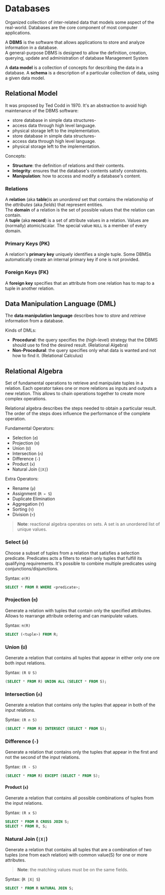 # Databases

Organized collection of inter-related data that models some aspect of the real-world. Databases are the core component of most computer applications.

A **DBMS** is the software that allows applications to store and analyze information in a database.  
A general-purpose DBMS is designed to allow the definition, creation, querying, update and administration of database Management System

A **data model** is a collection of concepts for describing the data in a database. A **schema** is a description of a particular collection of data, using a given data model.

## Relational Model

It was proposed by Ted Codd in 1970. It's an abstraction to avoid high maintenance of the DBMS software:

- store database in simple data structures-
- access data through high level language.
- physical storage left to the implementation.
- store database in simple data structures-
- access data through high level language.
- physical storage left to the implementation.

Concepts:

- **Structure**: the definition of relations and their contents.
- **Integrity**: ensures that the database's contents satisfy constraints.
- **Manipulation**: how to access and modify a database's content.

### Relations

A **relation** (aka **table**)is an _unordered_ set that contains the relationship of the _attributes_ (aka _fields_) that represent entities.  
The **domain** of a relation is the set of possible values that the relation can contain.  
A **tuple** (aka **record**) is a set of attribute values in a relation. Values are (normally) atomic/scalar. The special value `NULL` is a member of every domain.

### Primary Keys (PK)

A relation's **primary key** uniquely identifies a single tuple. Some DBMSs automatically create an internal primary key if one is not provided.

### Foreign Keys (FK)

A **foreign key** specifies that an attribute from one relation has to map to a tuple in another relation.

## Data Manipulation Language (DML)

The **data manipulation language** describes how to _store_ and _retrieve_ information from a database.

Kinds of DMLs:

- **Procedural**: the query specifies the (high-level) strategy that the DBMS should use to find the desired result. (Relational Algebra)
- **Non-Procedural**: the query specifies only what data is wanted and not how to find it. (Relational Calculus)

## Relational Algebra

Set of fundamental operations to retrieve and manipulate tuples in a relation. Each operator takes one or more relations as inputs and outputs a new relation. This allows to chain operations together to create more complex operations.

Relational algebra describes the steps needed to obtain a particular result. The order of the steps does influence the performance of the complete operation.

Fundamental Operators:

- Selection (`σ`)
- Projection (`π`)
- Union (`U`)
- Intersection (`∩`)
- Difference (`-`)
- Product (`x`)
- Natural Join (`|X|`)

Extra Operators:

- Rename (`p`)
- Assignment (`R ← S`)
- Duplicate Elimination
- Aggregation (`Y`)
- Sorting (`τ`)
- Division (`÷`)

> **Note**: reactional algebra operates on sets. A set is an unordered list of unique values.

### Select (`σ`)

Choose a subset of tuples from a relation that satisfies a selection predicate. Predicates acts a filters to retain only tuples that fulfill its qualifying requirements. It's possible to combine multiple predicates using conjunctions/disjunctions.

Syntax: `σ(R)`

```sql
SELECT * FROM R WHERE <predicate>;
```

### Projection (`π`)

Generate a relation with tuples that contain only the specified attributes. Allows to rearrange attribute ordering and can manipulate values.

Syntax: `π(R)`

```sql
SELECT (<tuple>) FROM R;
```

### Union (`U`)

Generate a relation that contains all tuples that appear in either only one ore both input relations.

Syntax: `(R U S)`

```sql
(SELECT * FROM R) UNION ALL (SELECT * FROM S);
```

### Intersection (`∩`)

Generate a relation that contains only the tuples that appear in both of the input relations.

Syntax: `(R ∩ S)`

```sql
(SELECT * FROM R) INTERSECT (SELECT * FROM S);
```

### Difference (`-`)

Generate a relation that contains only the tuples that appear in the first and not the second of the input relations.

Syntax: `(R - S)`

```sql
(SELECT * FROM R) EXCEPT (SELECT * FROM S);
```

#### Product (`x`)

Generate a relation that contains all possible combinations of tuples from the input relations.

Syntax: `(R x S)`

```sql
SELECT * FROM R CROSS JOIN S;
SELECT * FROM R, S;
```

### Natural Join (`|X|`)

Generate a relation that contains all tuples that are a combination of two tuples (one from each relation) with common value(S) for one or more attributes.

> **Note**: the matching values must be on the same fields.

Syntax: (`R |X| S`)

```sql
SELECT * FROM R NATURAL JOIN S;
```
